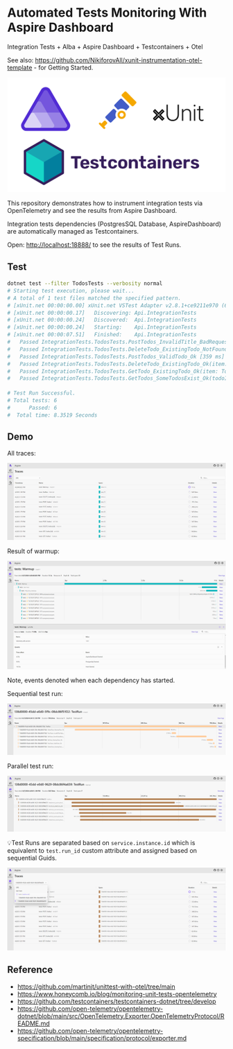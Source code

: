 # Automated Tests Monitoring With Aspire Dashboard

Integration Tests + Alba + Aspire Dashboard + Testcontainers + Otel

See also: <https://github.com/NikiforovAll/xunit-instrumentation-otel-template> - for Getting Started.

![blog-cover](./assets/blog-cover.png)

This repository demonstrates how to instrument integration tests via OpenTelemetry and see the results from Aspire Dashboard.

Integration tests dependencies (PostgresSQL Database, AspireDashboard) are automatically managed as Testcontainers.

Open: <http://localhost:18888/> to see the results of Test Runs.

## Test

```bash
dotnet test --filter TodosTests --verbosity normal
# Starting test execution, please wait...
# A total of 1 test files matched the specified pattern.
# [xUnit.net 00:00:00.00] xUnit.net VSTest Adapter v2.8.1+ce9211e970 (64-bit .NET 8.0.6)
# [xUnit.net 00:00:00.17]   Discovering: Api.IntegrationTests
# [xUnit.net 00:00:00.24]   Discovered:  Api.IntegrationTests
# [xUnit.net 00:00:00.24]   Starting:    Api.IntegrationTests
# [xUnit.net 00:00:07.51]   Finished:    Api.IntegrationTests
#   Passed IntegrationTests.TodosTests.PostTodos_InvalidTitle_BadRequest(todoItem: TodoItemViewModel { Id = 205, Title = Title4cc824aa-1ec5-4c99-b210-7e5251a86876, IsComplete = True }) [139 ms]
#   Passed IntegrationTests.TodosTests.DeleteTodo_ExistingTodo_NotFound [327 ms]
#   Passed IntegrationTests.TodosTests.PostTodos_ValidTodo_Ok [359 ms]
#   Passed IntegrationTests.TodosTests.DeleteTodo_ExistingTodo_Ok(item: TodoItem { Id = 234, IsComplete = True, Title = "Title652b0e41-0d24-427a-a829-33dfa22eab88" }) [378 ms]
#   Passed IntegrationTests.TodosTests.GetTodo_ExistingTodo_Ok(item: TodoItem { Id = 198, IsComplete = True, Title = "Titlef9f1ab3a-0c0e-49ea-a94f-c008183794aa" }) [437 ms]
#   Passed IntegrationTests.TodosTests.GetTodos_SomeTodosExist_Ok(todoItemTitle: "todoItemTitle43031b1e-8d34-49a1-82e9-fc844ff505ea") [508 ms]

# Test Run Successful.
# Total tests: 6
#      Passed: 6
#  Total time: 8.3519 Seconds
```

## Demo

All traces:

![overview](./assets/overview.png)

Result of warmup:

![warmup](./assets/warmup.png)

Note, events denoted when each dependency has started.

Sequential test run:

![seq-test-run](./assets/seq-test-run.png)

Parallel test run:

![par-test-run](./assets/par-test-run.png)

💡Test Runs are separated based on  `service.instance.id` which is equivalent to `test.run_id` custom attribute and assigned based on sequential Guids.

![replica-set](./assets/replica-set.png)


## Reference

- <https://github.com/martinjt/unittest-with-otel/tree/main>
- <https://www.honeycomb.io/blog/monitoring-unit-tests-opentelemetry>
- <https://github.com/testcontainers/testcontainers-dotnet/tree/develop>
- <https://github.com/open-telemetry/opentelemetry-dotnet/blob/main/src/OpenTelemetry.Exporter.OpenTelemetryProtocol/README.md>
- <https://github.com/open-telemetry/opentelemetry-specification/blob/main/specification/protocol/exporter.md>
